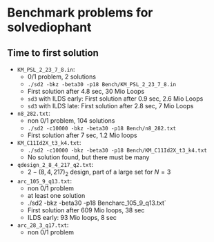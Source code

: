 #  Benchmark problems for solvediophant
## Time to first solution
* `KM_PSL_2_23_7_8.in`:
    - 0/1 problem, 2 solutions
    - `./sd2 -bkz -beta30 -p18 Bench/KM_PSL_2_23_7_8.in`
    - First solution after 4.8 sec, 30 Mio Loops
    - `sd3` with ILDS early: First solution after 0.9 sec, 2.6 Mio Loops
    - `sd3` with ILDS late: First solution after 2.8 sec, 7 Mio Loops
* `n8_282.txt`:
    - non 0/1 problem, 104 solutions
    - `./sd2 -c10000 -bkz -beta30 -p18 Bench/n8_282.txt`
    - First solution after 7 sec, 1.2 Mio loops
* `KM_C11Id2X_t3_k4.txt`:
    - `./sd2 -c10000 -bkz -beta30 -p18 Bench/KM_C11Id2X_t3_k4.txt`
    - No solution found, but there must be many
* `qdesign_2_8_4_217_q2.txt`:
    - $2-(8,4,217)_2$ design, part of a large set for $N=3$
* `arc_105_9_q13.txt`:
    - non 0/1 problem
    - at least one solution
    - ./sd2 -bkz -beta30 -p18 Bencharc_105_9_q13.txt`
    - First solution after 609 Mio loops, 38 sec
    - ILDS early: 93 Mio loops, 8 sec
* `arc_28_3_q17.txt`:
    - non 0/1 problem
